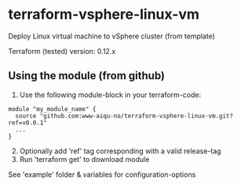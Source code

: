 # terraform-vsphere-linux-vm
Deploy Linux virtual machine to vSphere cluster (from template)

Terraform (tested) version: 0.12.x

## Using the module (from github)
1. Use the following module-block in your terraform-code:
```hcl
module "my_module_name" {
  source "github.com:www-aiqu-no/terraform-vsphere-linux-vm.git?ref=v0.0.1"
  ...
}
```
2. Optionally add 'ref' tag corresponding with a valid release-tag
3. Run 'terraform get' to download module

See 'example' folder & variables for configuration-options
